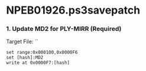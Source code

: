 # NPEB01926.ps3savepatch

### 1. Update MD2 for PLY-MIRR (Required)

Target File: ``

```
set range:0x000100,0x0000F6
set [hash]:MD2
write at 0x0000F7:[hash]
```

